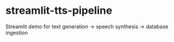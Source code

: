# streamlit-tts-pipeline
Streamlit demo for text generation -> speech synthesis -> database ingestion
